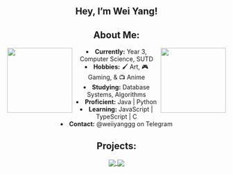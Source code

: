 <h2 align="center">Hey, I’m Wei Yang!</h2>

<h2 align="center">About Me:</h2>
<div align="center">
<img src="https://cdna.artstation.com/p/assets/images/images/068/563/944/original/jay-lee-yap.gif?1698138837" width="150" align="left"/>
<img src="https://upload-os-bbs.hoyolab.com/upload/2025/03/11/431087275/c62313fe389553ab85a77572486bede3_5180543877831079191.gif" width="150" align="right"/>
<li>
<b>Currently:</b> Year 3, Computer Science, SUTD
</li>
<li>
<b>Hobbies:</b> 🖌️ Art, 🎮 Gaming, & 📺 Anime
</li>
<li>
<b>Studying:</b> Database Systems, Algorithms
</li>
<li>
<b>Proficient:</b> Java | Python
</li>
<li>
<b>Learning:</b> JavaScript | TypeScript | C 
</li>
<li>
<b>Contact:</b> @weiiyanggg on Telegram
</li>
</div>

<div align="center">
<h2 align="center">Projects:</h2>
  <a href="https://github.com/p-ineapple/Modulus">
    <img align="center" src="https://github-readme-stats.vercel.app/api/pin/?username=p-ineapple&repo=Modulus&theme=dracula" />
  </a>
  <a href="https://github.com/weiiyanggg/decidefood">
    <img align="center" src="https://github-readme-stats.vercel.app/api/pin/?username=weiiyanggg&repo=decidefood&theme=dracula" />
  </a>
</div>

<!---
weiiyanggg/weiiyanggg is a ✨ special ✨ repository because its `README.md` (this file) appears on your GitHub profile.
You can click the Preview link to take a look at your changes.
--->

